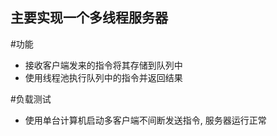 主要实现一个多线程服务器
---
#功能
- 接收客户端发来的指令将其存储到队列中
- 使用线程池执行队列中的指令并返回结果

#负载测试
- 使用单台计算机启动多客户端不间断发送指令, 服务器运行正常
